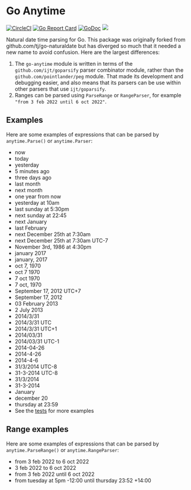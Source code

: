 # Go Anytime

[![CircleCI](https://circleci.com/gh/ijt/go-anytime/tree/master.svg?style=shield)](https://circleci.com/gh/ijt/go-naturaldate/tree/master)
[![Go Report Card](https://goreportcard.com/badge/github.com/ijt/go-anytime)](https://goreportcard.com/report/github.com/ijt/go-naturaldate)
[![GoDoc](https://godoc.org/github.com/ijt/go-anytime?status.svg)](https://godoc.org/github.com/ijt/go-anytime)
![](https://img.shields.io/badge/license-MIT-blue.svg)

Natural date time parsing for Go. This package was originally forked from
github.com/tj/go-naturaldate but has diverged so much that it needed a new name
to avoid confusion. Here are the largest differences:

1. The `go-anytime` module is written in terms of the `github.com/ijt/goparsify` parser combinator module, rather than the `github.com/pointlander/peg` module. That made its development and debugging easier, and also means that its parsers can be use within other parsers that use `ijt/goparsify`.
2. Ranges can be parsed using `ParseRange` or `RangeParser`, for example `"from 3 feb 2022 until 6 oct 2022"`.

## Examples

Here are some examples of expressions that can be parsed by `anytime.Parse()` or `anytime.Parser`:

- now
- today
- yesterday
- 5 minutes ago
- three days ago
- last month
- next month
- one year from now
- yesterday at 10am
- last sunday at 5:30pm
- next sunday at 22:45
- next January
- last February
- next December 25th at 7:30am
- next December 25th at 7:30am UTC-7
- November 3rd, 1986 at 4:30pm
- january 2017
- january, 2017
- oct 7, 1970
- oct 7 1970
- 7 oct 1970
- 7 oct, 1970
- September 17, 2012 UTC+7
- September 17, 2012
- 03 February 2013
- 2 July 2013
- 2014/3/31
- 2014/3/31 UTC
- 2014/3/31 UTC+1
- 2014/03/31
- 2014/03/31 UTC-1
- 2014-04-26
- 2014-4-26
- 2014-4-6
- 31/3/2014 UTC-8
- 31-3-2014 UTC-8
- 31/3/2014
- 31-3-2014
- January
- december 20
- thursday at 23:59
- See the [tests](./anytime_test.go) for more examples

## Range examples

Here are some examples of expressions that can be parsed by `anytime.ParseRange()` or `anytime.RangeParser`:

- from 3 feb 2022 to 6 oct 2022
- 3 feb 2022 to 6 oct 2022
- from 3 feb 2022 until 6 oct 2022
- from tuesday at 5pm -12:00 until thursday 23:52 +14:00

